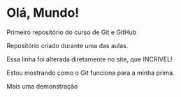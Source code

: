 # Olá, Mundo!
 Primeiro repositório do curso de Git e GitHub

 Repositório criado durante uma das aulas.
 
 Essa linha foi alterada diretamente no site, que INCRIVEL!

 Estou mostrando como o Git funciona para a minha prima.
 
 Mais uma demonstração
